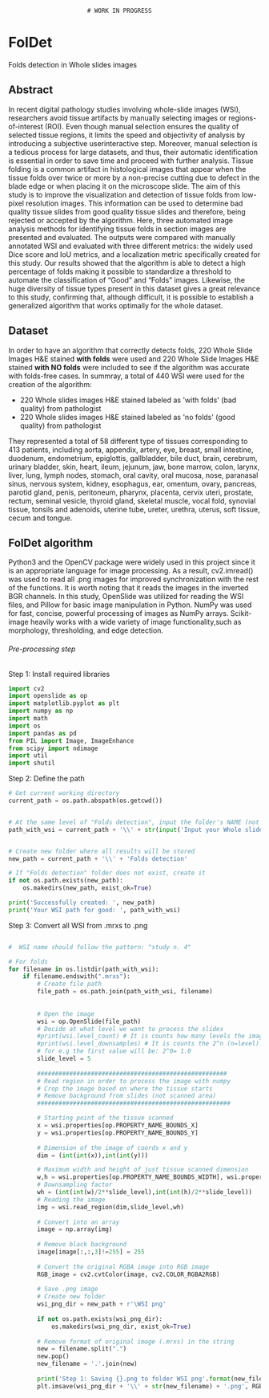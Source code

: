                          # WORK IN PROGRESS
# FolDet
Folds detection in Whole slides images


## Abstract
In recent digital pathology studies involving whole-slide images (WSI), researchers avoid tissue artifacts by
manually selecting images or regions-of-interest (ROI). Even though manual selection ensures the quality of
selected tissue regions, it limits the speed and objectivity of analysis by introducing a subjective userinteractive step. 
Moreover, manual selection is a tedious process for large datasets, and thus, their automatic
identification is essential in order to save time and proceed with further analysis. Tissue folding is a common
artifact in histological images that appear when the tissue folds over twice or more by a non-precise cutting
due to defect in the blade edge or when placing it on the microscope slide. The aim of this study is to improve
the visualization and detection of tissue folds from low-pixel resolution images. This information can be used
to determine bad quality tissue slides from good quality tissue slides and therefore, being rejected or
accepted by the algorithm. Here, three automated image analysis methods for identifying tissue folds in
section images are presented and evaluated. The outputs were compared with manually annotated WSI and
evaluated with three different metrics: the widely used Dice score and IoU metrics, and a localization metric
specifically created for this study. Our results showed that the algorithm is able to detect a high percentage
of folds making it possible to standardize a threshold to automate the classification of “Good” and “Folds”
images. Likewise, the huge diversity of tissue types present in this dataset gives a great relevance to this
study, confirming that, although difficult, it is possible to establish a generalized algorithm that works
optimally for the whole dataset.


## Dataset
In order to have an algorithm that correctly detects folds, 220 Whole Slide Images H&E stained **with folds** were used and
220 Whole Slide Images H&E stained **with NO folds** were included to see if the algorithm was accurate with folds-free cases.
In summray, a total of 440 WSI were used for the creation of the algorithm:
- 220 Whole slides images H&E stained labeled as 'with folds' (bad quality) from pathologist
- 220 Whole slides images H&E stained labeled as 'no folds' (good quality) from pathologist

They represented a total of 58 different type of tissues corresponding to 413 patients, including aorta,
appendix, artery, eye, breast, small intestine, duodenum, endometrium, epiglottis, gallbladder, bile duct,
brain, cerebrum, urinary bladder, skin, heart, ileum, jejunum, jaw, bone marrow, colon, larynx, liver, lung,
lymph nodes, stomach, oral cavity, oral mucosa, nose, paranasal sinus, nervous system, kidney, esophagus,
ear, omentum, ovary, pancreas, parotid gland, penis, peritoneum, pharynx, placenta, cervix uteri, prostate,
rectum, seminal vesicle, thyroid gland, skeletal muscle, vocal fold, synovial tissue, tonsils and adenoids,
uterine tube, ureter, urethra, uterus, soft tissue, cecum and tongue.

## FolDet algorithm
Python3 and the OpenCV package were widely used in this project since it is an appropriate language for
image processing. As a result, cv2.imread() was used to read all .png images for improved synchronization with the rest of the functions. 
It is worth noting that it reads the images in the inverted BGR channels.
In this study, OpenSlide was utilized for reading the WSI files, and Pillow for basic image manipulation in Python. 
NumPy was used for fast, concise, powerful processing of images as NumPy arrays. 
Scikit-image heavily works with a wide variety of image functionality,such as morphology, thresholding, and edge detection. 

###### Pre-processing step
Step 1: Install required libraries

```python
import cv2
import openslide as op
import matplotlib.pyplot as plt
import numpy as np
import math
import os
import pandas as pd
from PIL import Image, ImageEnhance
from scipy import ndimage
import util
import shutil
```

Step 2: Define the path

```python
# Get current working directory
current_path = os.path.abspath(os.getcwd())


# At the same level of "Folds detection", input the folder's NAME (not the path) with all the WSI.mrxs
path_with_wsi = current_path + '\\' + str(input('Input your Whole slide images folder NAME (ex. .mrxs): '))


# Create new folder where all results will be stored
new_path = current_path + '\\' + 'Folds detection'

# If "Folds detection" folder does not exist, create it
if not os.path.exists(new_path):
    os.makedirs(new_path, exist_ok=True)

print('Successfully created: ', new_path)
print('Your WSI path for good: ', path_with_wsi)
```

Step 3: Convert all WSI from .mrxs to .png

```python

#  WSI name should follow the pattern: "study n. 4"

# For folds
for filename in os.listdir(path_with_wsi):
    if filename.endswith(".mrxs"):
        # Create file path
        file_path = os.path.join(path_with_wsi, filename)
        
        
        # Open the image
        wsi = op.OpenSlide(file_path)
        # Decide at what level we want to process the slides
        #print(wsi.level_count) # It is counts how many levels the image has (9 in this case)
        #print(wsi.level_downsamples) # It is counts the 2^n (n=level) for each 9 levels; 
        # for e.g the first value will be: 2^0= 1.0
        slide_level = 5
    
        #####################################################
        # Read region in order to process the image with numpy
        # Crop the image based on where the tissue starts
        # Remove background from slides (not scanned area)
        ######################################################

        # Starting point of the tissue scanned
        x = wsi.properties[op.PROPERTY_NAME_BOUNDS_X]
        y = wsi.properties[op.PROPERTY_NAME_BOUNDS_Y]
    
        # Dimension of the image of coords x and y
        dim = (int(int(x)),int(int(y)))

        # Maximum width and height of just tissue scanned dimension
        w,h = wsi.properties[op.PROPERTY_NAME_BOUNDS_WIDTH], wsi.properties[op.PROPERTY_NAME_BOUNDS_HEIGHT]
        # Downsampling factor
        wh = (int(int(w)/2**slide_level),int(int(h)/2**slide_level))
        # Reading the image
        img = wsi.read_region(dim,slide_level,wh)
    
        # Convert into an array
        image = np.array(img)
    
        # Remove black background
        image[image[:,:,3]!=255] = 255
    
        # Convert the original RGBA image into RGB image
        RGB_image = cv2.cvtColor(image, cv2.COLOR_RGBA2RGB)
    
        # Save .png image
        # Create new folder
        wsi_png_dir = new_path + r'\WSI png'
        
        if not os.path.exists(wsi_png_dir):
            os.makedirs(wsi_png_dir, exist_ok=True)
            
        # Remove format of original image (.mrxs) in the string
        new = filename.split(".")
        new.pop()
        new_filename = '.'.join(new)
        
        print('Step 1: Saving {}.png to folder WSI png'.format(new_filename))
        plt.imsave(wsi_png_dir + '\\' + str(new_filename) + '.png', RGB_image)
```























